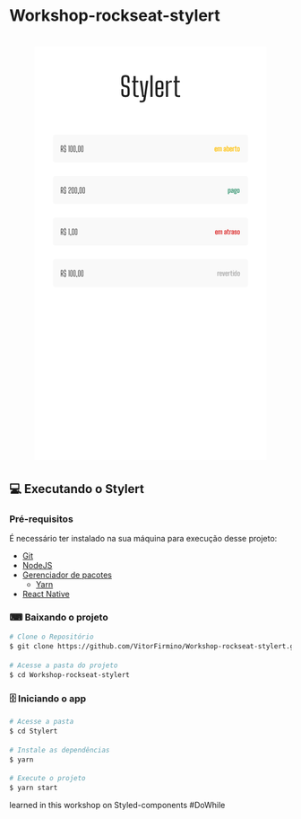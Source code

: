 # Workshop-rockseat-stylert

<h1 align='center' >
    <img alt='Stylert' src='resources/stylert.png' />
</h1>

## 💻 Executando o Stylert

### Pré-requisitos

É necessário ter instalado na sua máquina para execução desse projeto:
- [Git](https://git-scm.com)
- [NodeJS](https://nodejs.org/)
- [Gerenciador de pacotes](https://www.npmjs.com)
    - [Yarn](https://classic.yarnpkg.com/en/docs/install/#windows-stable)
- [React Native](https://react-native.rocketseat.dev/)

### ⌨ Baixando o projeto

```bash
# Clone o Repositório
$ git clone https://github.com/VitorFirmino/Workshop-rockseat-stylert.git

# Acesse a pasta do projeto
$ cd Workshop-rockseat-stylert
```

### 🗄️ Iniciando o app
```bash
# Acesse a pasta
$ cd Stylert

# Instale as dependências
$ yarn

# Execute o projeto
$ yarn start
```

 learned in this workshop on Styled-components #DoWhile
